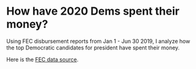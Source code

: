 # How have 2020 Dems spent their money?

Using FEC disbursement reports from Jan 1 - Jun 30 2019, I analyze how the top Democratic candidates for president have spent their money. 

Here is the [FEC data source](https://www.fec.gov/data/disbursements/?data_type=processed&committee_id=C00693234&committee_id=C00694455&committee_id=C00695510&committee_id=C00696948&committee_id=C00697441&two_year_transaction_period=2020&min_date=01%2F01%2F2019&max_date=12%2F31%2F2020).